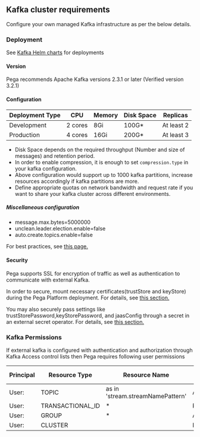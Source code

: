 ## Kafka cluster requirements
Configure your own managed Kafka infrastructure as per the below details.

### Deployment
See [Kafka Helm charts](https://github.com/bitnami/charts/tree/master/bitnami/kafka) for deployments

#### Version
Pega recommends Apache Kafka versions 2.3.1 or later (Verified version 3.2.1)

#### Configuration

Deployment Type | CPU     | Memory | Disk Space | Replicas
---         | ---     | ---    | ---        | ---
Development | 2 cores | 8Gi    | 100G*      | At least 2
Production  | 4 cores | 16Gi   | 200G*      | At least 3

* Disk Space depends on the required throughput (Number and size of messages) and retention period.
* In order to enable compression, it is enough to set `compression.type` in your kafka configuration.
* Above configuration would support up to 1000 kafka partitions, increase resources accordingly if kafka partitions are more.
* Define appropriate quotas on network bandwidth and request rate if you want to share your kafka cluster across different environments.

##### Miscellaneous configuration
* message.max.bytes=5000000
* unclean.leader.election.enable=false
* auto.create.topics.enable=false

For best practices, see [this page.](https://docs.pega.com/decision-management/87/best-practices-stream-service-configuration)

#### Security

Pega supports SSL for encryption of traffic as well as authentication to communicate with external Kafka. 

In order to secure, mount necessary certificates(trustStore and keyStore) during the Pega Platform deployment. For details, see [this section.](README.md#optional-support-for-providing-credentialscertificates-using-external-secrets-operator)

You may also securely pass settings like trustStorePassword,keyStorePassword, and jaasConfig through a secret in an external secret operator. For details, see [this section.](README.md#optional-support-for-providing-credentialscertificates-using-external-secrets-operator)

### Kafka Permissions
If external kafka is configured with authentication and authorization through Kafka Access control lists then Pega requires following user permissions

Principal |Resource Type  | Resource Name     | Operation | Permission Type | Patter Type
---         |---         | ---     | ---    | ---        | ---
User:<user-name> | TOPIC       | <Prefix> as in 'stream.streamNamePattern' | ALL    | ALLOW      | PREFIXED
User:<user-name> |TRANSACTIONAL_ID  | * | READ/WRITE   | ALLOW      | LITERAL
User:<user-name> |GROUP  | * | ALL   | ALLOW      | LITERAL
User:<user-name> |CLUSTER  | <Cluster-Name> | IDEMPOTENT_WRITE   |ALLOW      | LITERAL



